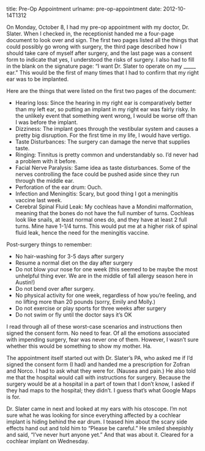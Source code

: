 title: Pre-Op Appointment
urlname: pre-op-appointment
date: 2012-10-14T1312

On Monday, October 8, I had my pre-op appointment with my doctor, Dr. Slater.
When I checked in, the receptionist handed me a four-page document to look over
and sign. The first two pages listed all the things that could possibly go wrong
with surgery, the third page described how I should take care of myself after
surgery, and the last page was a consent form to indicate that yes, I understood
the risks of surgery. I also had to fill in the blank on the signature page:
&ldquo;I want Dr. Slater to operate on my _____ ear.&rdquo; This would be the
first of many times that I had to confirm that my right ear was to be implanted.

Here are the things that were listed on the first two pages of the document:

* Hearing loss: Since the hearing in my right ear is comparatively better than
  my left ear, so putting an implant in my right ear was fairly risky. In the
  unlikely event that something went wrong, I would be worse off than I was
  before the implant.
* Dizziness: The implant goes through the vestibular system and causes a pretty
  big disruption. For the first time in my life, I would have vertigo.
* Taste Disturbances: The surgery can damage the nerve that supplies taste.
* Ringing: Tinnitus is pretty common and understandably so. I&#x02bc;d never had
  a problem with it before.
* Facial Nerve Paralysis: Same idea as taste disturbances. Some of the nerves
  controlling the face could be pushed aside since they run through the middle
  ear.
* Perforation of the ear drum: Ouch.
* Infection and Meningitis: Scary, but good thing I got a meningitis vaccine
  last week.
* Cerebral Spinal Fluid Leak: My cochleas have a Mondini malformation, meaning
  that the bones do not have the full number of turns. Cochleas look like
  snails, at least normal ones do, and they have at least 2 full turns. Mine
  have 1-1/4 turns. This would put me at a higher risk of spinal fluid leak,
  hence the need for the meningitis vaccine.

Post-surgery things to remember:

* No hair-washing for 3-5 days after surgery
* Resume a normal diet on the day after surgery
* Do not blow your nose for one week (this seemed to be maybe the most unhelpful
  thing ever. We are in the middle of fall allergy season here in Austin!)
* Do not bend over after surgery.
* No physical activity for one week, regardless of how you&#x02bc;re feeling,
  and no lifting more than 20 pounds (sorry, Emily and Molly.)
* Do not exercise or play sports for three weeks after surgery
* Do not swim or fly until the doctor says it&#x02bc;s OK

I read through all of these worst-case scenarios and instructions then signed
the consent form. No need to fear. Of all the emotions associated with impending
surgery, fear was never one of them. However, I wasn&#x02bc;t sure whether this
would be something to show my mother. Ha.

The appointment itself started out with Dr. Slater&#x02bc;s PA, who asked me if
I&#x02bc;d signed the consent form (I had) and handed me a prescription for
Zofran and Norco. I had to ask what they were for. (Nausea and pain.) He also
told me that the hospital would call with instructions for surgery. Because the
surgery would be at a hospital in a part of town that I don&#x02bc;t know, I
asked if they had maps to the hospital; they didn&#x02bc;t. I guess
that&#x02bc;s what Google Maps is for.

Dr. Slater came in next and looked at my ears with his otoscope. I&#x02bc;m not
sure what he was looking for since everything affected by a cochlear implant is
hiding behind the ear drum. I teased him about the scary side effects hand out
and told him to &ldquo;Please be careful.&rdquo; He smiled sheepishly and said,
&ldquo;I&#x02bc;ve never hurt anyone yet.&rdquo; And that was about it. Cleared
for a cochlear implant on Wednesday.
